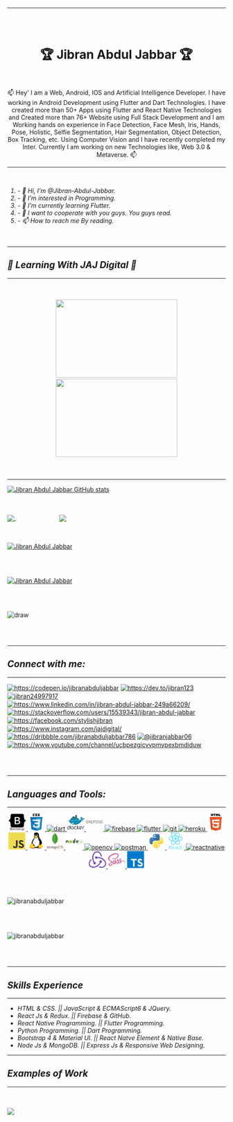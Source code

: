 <hr />
<br>
<br>
<h1 align="center">🏆 Jibran Abdul Jabbar 🏆</h1>
<br>
<p align="center">📫 Hey' I am a Web, Android, IOS and Artificial Intelligence Developer. I have working in Android Development using Flutter and Dart Technologies. I have created more than 50+ Apps using Flutter and React Native Technologies and Created more than 76+ Website using Full Stack Development and I am Working hands on experience in Face Detection, Face Mesh, Iris, Hands, Pose, Holistic, Selfie Segmentation, Hair Segmentation, Object Detection, Box Tracking, etc. Using Computer Vision and I have recently completed my Inter. Currently I am working on new Technologies like, Web 3.0 & Metaverse. 📫</p>

<hr/>
<br/>
<ol>
<i><li> - 👋 Hi, I’m @Jibran-Abdul-Jabbar.</li></i>
<i><li> - 👀 I’m interested in Programming.</li></i>
<i><li> - 🌱 I’m currently learning Flutter.</li></i>
<i><li> - 💞️ I want to cooperate with you guys. You guys read.</li></i>
<i><li> - 📫 How to reach me By reading.</li></i>
</ol
 <br />
 <br />
 
 <hr />

 <h2 style="font-family: "cursive"><i>📙 Learning With JAJ Digital 📙</i></h2>
 <hr />
                                  <br />
                                  <br />
                                  

<div align="center">
<a href="https://www.youtube.com/watch?v=nA6_xsOXJbE" target="_blank">
<img src ="https://i.ytimg.com/vi/nA6_xsOXJbE/hqdefault.jpg?sqp=-oaymwEcCNACELwBSFXyq4qpAw4IARUAAIhCGAFwAcABBg==&rs=AOn4CLAns0ZkmpU9mEv7m5zqpcvoY51aJQ" width="280px" height="180px" />
</a>
<a style="margin: '100'" href="https://www.youtube.com/watch?v=jZ2WIzaVJiM" target="_blank">
<img src ="https://i.ytimg.com/vi/jZ2WIzaVJiM/hqdefault.jpg?sqp=-oaymwEcCNACELwBSFXyq4qpAw4IARUAAIhCGAFwAcABBg==&rs=AOn4CLAr4xr3adKs_dkXY9FsP92YS1HddA" width="280px" height="180px" />
</a>
 </div>

 
 <br />
 <br />
<hr />

[![Jibran Abdul Jabbar GitHub stats](https://github-readme-stats.vercel.app/api?username=jibranabduljabbar)](https://github.com/jibranabduljabbar/github-readme-stats)

<br>
<br>

<a href="https://github.com/jibranabduljabbar">
  <img align="center" src="https://github-readme-stats.vercel.app/api/pin/?username=anuraghazra&repo=github-readme-stats" />
</a>
<a style="margin-left: 100px;" href="https://github.com/jibranabduljabbar">
  <img align="center" src="https://github-readme-stats.vercel.app/api/pin/?username=anuraghazra&repo=convoychat" />
</a>

<br>
<br>
<br>

[![Jibran Abdul Jabbar](https://github-readme-stats.vercel.app/api/top-langs/?username=jibranabduljabbar&langs_count=8)](https://github.com/jibranabduljabbar/github-readme-stats)

<br>
<br>

[![Jibran Abdul Jabbar](https://github-readme-stats.vercel.app/api/wakatime?username=willianrod)](https://github.com/jibranabduljabbar/github-readme-stats)

<br>
<br>

<p align="center">

![draw](https://profile-counter.glitch.me/{jibranabduljabbar}/count.svg)

</p>
<br>
<br> 
 
<hr />
 
 <h2><i>Connect with me:</i></h2>
 
<hr />
 
 
 
<a href="https://codepen.io/jibranabduljabbar" target="blank"><img align="center" src="https://raw.githubusercontent.com/rahuldkjain/github-profile-readme-generator/master/src/images/icons/Social/codepen.svg" alt="https://codepen.io/jibranabduljabbar" height="30" width="40" /></a>
<a href="https://dev.to/jibran123" target="blank"><img align="center" src="https://cdn.jsdelivr.net/npm/simple-icons@3.0.1/icons/dev-dot-to.svg" alt="https://dev.to/jibran123" height="30" width="40" /></a>
<a href="https://twitter.com/jibran24997917" target="blank"><img align="center" src="https://raw.githubusercontent.com/rahuldkjain/github-profile-readme-generator/master/src/images/icons/Social/twitter.svg" alt="jibran24997917" height="30" width="40" /></a>
<a href="https://linkedin.com/in/jibran-abdul-jabbar-249a66209/" target="blank"><img align="center" src="https://raw.githubusercontent.com/rahuldkjain/github-profile-readme-generator/master/src/images/icons/Social/linked-in-alt.svg" alt="https://www.linkedin.com/in/jibran-abdul-jabbar-249a66209/" height="30" width="40" /></a>
<a href="https://stackoverflow.com/users/15539343/jibran-abdul-jabbar" target="blank"><img align="center" src="https://raw.githubusercontent.com/rahuldkjain/github-profile-readme-generator/master/src/images/icons/Social/stack-overflow.svg" alt="https://stackoverflow.com/users/15539343/jibran-abdul-jabbar" height="30" width="40" /></a>
<a href="https://fb.com/stylishjibran" target="blank"><img align="center" src="https://raw.githubusercontent.com/rahuldkjain/github-profile-readme-generator/master/src/images/icons/Social/facebook.svg" alt="https://facebook.com/stylishjibran" height="30" width="40" /></a>
<a href="https://instagram.com/jajdigital/" target="blank"><img align="center" src="https://raw.githubusercontent.com/rahuldkjain/github-profile-readme-generator/master/src/images/icons/Social/instagram.svg" alt="https://www.instagram.com/jajdigital/" height="30" width="40" /></a>
<a href="https://dribbble.com/jibranabduljabbar786" target="blank"><img align="center" src="https://raw.githubusercontent.com/rahuldkjain/github-profile-readme-generator/master/src/images/icons/Social/dribbble.svg" alt="https://dribbble.com/jibranabduljabbar786" height="30" width="40" /></a>
<a href="https://medium.com/@jibranjabbar06" target="blank"><img align="center" src="https://raw.githubusercontent.com/rahuldkjain/github-profile-readme-generator/master/src/images/icons/Social/medium.svg" alt="@jibranjabbar06" height="30" width="40" /></a>
<a href="https://www.youtube.com/channel/UCBpEZgiCVVpmVpExBMdiduw" target="blank"><img align="center" src="https://raw.githubusercontent.com/rahuldkjain/github-profile-readme-generator/master/src/images/icons/Social/youtube.svg" alt="https://www.youtube.com/channel/ucbpezgicvvpmvpexbmdiduw" height="30" width="40" /></a>
</p>

 
<br>
<br>

<hr />
 
 <h2><i>Languages and Tools:</i></h2>

 <hr />
 
 <p align="center"> <a href="https://getbootstrap.com" target="_blank"> <img src="https://raw.githubusercontent.com/devicons/devicon/master/icons/bootstrap/bootstrap-plain-wordmark.svg" alt="bootstrap" width="40" height="40"/> </a> <a href="https://www.w3schools.com/css/" target="_blank"> <img src="https://raw.githubusercontent.com/devicons/devicon/master/icons/css3/css3-original-wordmark.svg" alt="css3" width="40" height="40"/> </a> <a href="https://dart.dev" target="_blank"> <img src="https://www.vectorlogo.zone/logos/dartlang/dartlang-icon.svg" alt="dart" width="40" height="40"/> </a> <a href="https://www.docker.com/" target="_blank"> <img src="https://raw.githubusercontent.com/devicons/devicon/master/icons/docker/docker-original-wordmark.svg" alt="docker" width="40" height="40"/> </a> <a href="https://expressjs.com" target="_blank"> <img src="https://raw.githubusercontent.com/devicons/devicon/master/icons/express/express-original-wordmark.svg" alt="express" width="40" height="40"/> </a> <a href="https://firebase.google.com/" target="_blank"> <img src="https://www.vectorlogo.zone/logos/firebase/firebase-icon.svg" alt="firebase" width="40" height="40"/> </a> <a href="https://flutter.dev" target="_blank"> <img src="https://www.vectorlogo.zone/logos/flutterio/flutterio-icon.svg" alt="flutter" width="40" height="40"/> </a> <a href="https://git-scm.com/" target="_blank"> <img src="https://www.vectorlogo.zone/logos/git-scm/git-scm-icon.svg" alt="git" width="40" height="40"/> </a> <a href="https://heroku.com" target="_blank"> <img src="https://www.vectorlogo.zone/logos/heroku/heroku-icon.svg" alt="heroku" width="40" height="40"/> </a> <a href="https://www.w3.org/html/" target="_blank"> <img src="https://raw.githubusercontent.com/devicons/devicon/master/icons/html5/html5-original-wordmark.svg" alt="html5" width="40" height="40"/> </a> <a href="https://developer.mozilla.org/en-US/docs/Web/JavaScript" target="_blank"> <img src="https://raw.githubusercontent.com/devicons/devicon/master/icons/javascript/javascript-original.svg" alt="javascript" width="40" height="40"/> </a> <a href="https://www.linux.org/" target="_blank"> <img src="https://raw.githubusercontent.com/devicons/devicon/master/icons/linux/linux-original.svg" alt="linux" width="40" height="40"/> </a> <a href="https://www.mongodb.com/" target="_blank"> <img src="https://raw.githubusercontent.com/devicons/devicon/master/icons/mongodb/mongodb-original-wordmark.svg" alt="mongodb" width="40" height="40"/> </a> <a href="https://nodejs.org" target="_blank"> <img src="https://raw.githubusercontent.com/devicons/devicon/master/icons/nodejs/nodejs-original-wordmark.svg" alt="nodejs" width="40" height="40"/> </a> <a href="https://opencv.org/" target="_blank"> <img src="https://www.vectorlogo.zone/logos/opencv/opencv-icon.svg" alt="opencv" width="40" height="40"/> </a> <a href="https://postman.com" target="_blank"> <img src="https://www.vectorlogo.zone/logos/getpostman/getpostman-icon.svg" alt="postman" width="40" height="40"/> </a> <a href="https://www.python.org" target="_blank"> <img src="https://raw.githubusercontent.com/devicons/devicon/master/icons/python/python-original.svg" alt="python" width="40" height="40"/> </a> <a href="https://reactjs.org/" target="_blank"> <img src="https://raw.githubusercontent.com/devicons/devicon/master/icons/react/react-original-wordmark.svg" alt="react" width="40" height="40"/> </a> <a href="https://reactnative.dev/" target="_blank"> <img src="https://reactnative.dev/img/header_logo.svg" alt="reactnative" width="40" height="40"/> </a> <a href="https://redux.js.org" target="_blank"> <img src="https://raw.githubusercontent.com/devicons/devicon/master/icons/redux/redux-original.svg" alt="redux" width="40" height="40"/> </a> <a href="https://sass-lang.com" target="_blank"> <img src="https://raw.githubusercontent.com/devicons/devicon/master/icons/sass/sass-original.svg" alt="sass" width="40" height="40"/> </a> <a href="https://www.typescriptlang.org/" target="_blank"> <img src="https://raw.githubusercontent.com/devicons/devicon/master/icons/typescript/typescript-original.svg" alt="typescript" width="40" height="40"/> </a> </p>

 
<br>
<br>

 
<p><img align="center" src="https://github-readme-stats.vercel.app/api/top-langs?username=jibranabduljabbar&show_icons=true&locale=en&layout=compact" alt="jibranabduljabbar" /></p>

  
<br>
<br>

 
<p><img align="center" src="https://github-readme-streak-stats.herokuapp.com/?user=jibranabduljabbar&" alt="jibranabduljabbar" /></p>

                                                                                                                              
<br>
<br>
                                                                                                                              
<hr />


                                                                                                                              
 <h2><i>Skills Experience</i></h2>
<hr />
<ul>
 <li><i>HTML & CSS.                 ||                      JavaScript & ECMAScript6 & JQuery.</i></li>
 <li><i>React Js & Redux.           ||                      Firebase & GitHub.</i></li>
 <li><i>React Native Programming.   ||                      Flutter Programming.</i></li>
 <li><i>Python Programming.         ||                      Dart Programming.</i></li>
 <li><i>Bootstrap 4 & Material UI.  ||                      React Natve Element & Native Base.</i></li>
<li><i>Node Js & MongoDB.          ||                       Express Js & Responsive Web Designing.</i></li>
 
</ul>
<hr />
 <h2><i>Examples of Work</i></h2>
<hr />

<br>
<br>
<img src="https://iili.io/HaZhoa1.jpg" width="1200px" />
<br>
<br>
